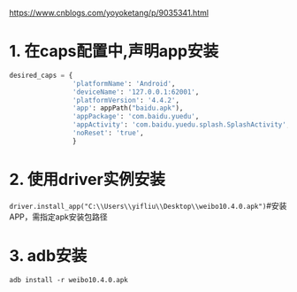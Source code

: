 https://www.cnblogs.com/yoyoketang/p/9035341.html

# 1. 在caps配置中,声明app安装
```py
desired_caps = {
                'platformName': 'Android',
                'deviceName': '127.0.0.1:62001',
                'platformVersion': '4.4.2',
                'app': appPath("baidu.apk"),
                'appPackage': 'com.baidu.yuedu',
                'appActivity': 'com.baidu.yuedu.splash.SplashActivity',
                'noReset': 'true',
                }
```

# 2. 使用driver实例安装
`driver.install_app("C:\\Users\\yifliu\\Desktop\\weibo10.4.0.apk")`#安装APP，需指定apk安装包路径

# 3. adb安装
`adb install -r weibo10.4.0.apk`